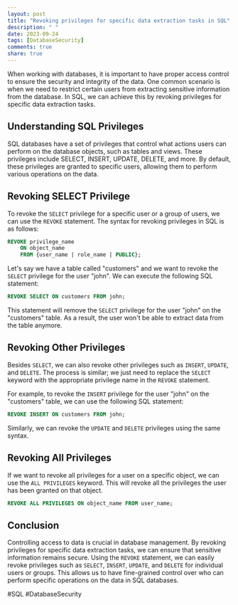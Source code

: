 ```yaml
---
layout: post
title: "Revoking privileges for specific data extraction tasks in SQL"
description: " "
date: 2023-09-24
tags: [DatabaseSecurity]
comments: true
share: true
---
```


When working with databases, it is important to have proper access control to ensure the security and integrity of the data. One common scenario is when we need to restrict certain users from extracting sensitive information from the database. In SQL, we can achieve this by revoking privileges for specific data extraction tasks.

## Understanding SQL Privileges

SQL databases have a set of privileges that control what actions users can perform on the database objects, such as tables and views. These privileges include SELECT, INSERT, UPDATE, DELETE, and more. By default, these privileges are granted to specific users, allowing them to perform various operations on the data.

## Revoking SELECT Privilege

To revoke the `SELECT` privilege for a specific user or a group of users, we can use the `REVOKE` statement. The syntax for revoking privileges in SQL is as follows:

```sql
REVOKE privilege_name
    ON object_name
    FROM {user_name | role_name | PUBLIC};
```

Let's say we have a table called "customers" and we want to revoke the `SELECT` privilege for the user "john". We can execute the following SQL statement:

```sql
REVOKE SELECT ON customers FROM john;
```

This statement will remove the `SELECT` privilege for the user "john" on the "customers" table. As a result, the user won't be able to extract data from the table anymore.

## Revoking Other Privileges

Besides `SELECT`, we can also revoke other privileges such as `INSERT`, `UPDATE`, and `DELETE`. The process is similar; we just need to replace the `SELECT` keyword with the appropriate privilege name in the `REVOKE` statement.

For example, to revoke the `INSERT` privilege for the user "john" on the "customers" table, we can use the following SQL statement:

```sql
REVOKE INSERT ON customers FROM john;
```

Similarly, we can revoke the `UPDATE` and `DELETE` privileges using the same syntax.

## Revoking All Privileges

If we want to revoke all privileges for a user on a specific object, we can use the `ALL PRIVILEGES` keyword. This will revoke all the privileges the user has been granted on that object.

```sql
REVOKE ALL PRIVILEGES ON object_name FROM user_name;
```

## Conclusion

Controlling access to data is crucial in database management. By revoking privileges for specific data extraction tasks, we can ensure that sensitive information remains secure. Using the `REVOKE` statement, we can easily revoke privileges such as `SELECT`, `INSERT`, `UPDATE`, and `DELETE` for individual users or groups. This allows us to have fine-grained control over who can perform specific operations on the data in SQL databases.

#SQL #DatabaseSecurity